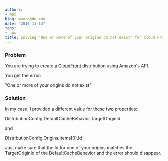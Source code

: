 ```yaml
---
authors:
- max
blog: maxrohde.com
date: "2016-11-14"
tags:
- aws
title: Solving 'One or more of your origins do not exist' for Cloud Front
---
```


### Problem

You are trying to create a [CloudFront](https://aws.amazon.com/cloudfront/) distribution using Amazon's API.

You get the error:

"One or more of your origins do not exist"

### Solution

In my case, I provided a different value for these two properties:

DistributionConfig.DefaultCacheBehavior.TargetOriginId

and

DistributionConfig.Origins.Items\[0\].Id

Just make sure that the Id for one of your origins matches the TargetOriginId of the DefaultCacheBehavior and the error should disappear.
